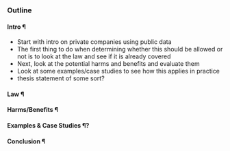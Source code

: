 ### Outline
#### Intro ¶
- Start with intro on private companies using public data
- The first thing to do when determining whether this should be allowed or not is to look at the law and see if it is already covered
- Next, look at the potential harms and benefits and evaluate them
- Look at some examples/case studies to see how this applies in practice
- thesis statement of some sort?

#### Law ¶

#### Harms/Benefits ¶

#### Examples & Case Studies ¶?

#### Conclusion ¶
